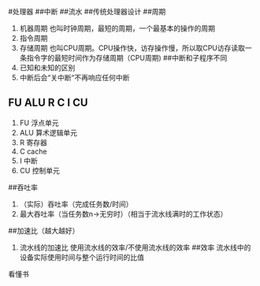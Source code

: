 #处理器
##中断
##流水
##传统处理器设计
##周期
1. 机器周期
也叫时钟周期，最短的周期，一个最基本的操作的周期
2. 指令周期
3. 存储周期
也叫CPU周期。CPU操作快，访存操作慢，所以取CPU访存读取一条指令字的最短时间作为存储周期（CPU周期)
##中断和子程序不同
1. 已知和未知的区别
2. 中断后会“关中断“不再响应任何中断

## FU ALU R C I CU
1. FU 浮点单元
2. ALU 算术逻辑单元
3. R 寄存器
4. C cache
5. I 中断
6. CU 控制单元

##吞吐率
1. （实际）吞吐率（完成任务数/时间）
2. 最大吞吐率（当任务数n->无穷时）（相当于流水线满时的工作状态）

##加速比（越大越好）
1. 流水线的加速比
使用流水线的效率/不使用流水线的效率
##效率
流水线中的设备实际使用时间与整个运行时间的比值

看懂书